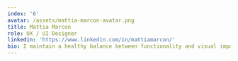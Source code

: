 ```yaml
---
index: '6'
avatar: /assets/mattia-marcon-avatar.png
title: Mattia Marcon
role: UX / UI Designer
linkedin: 'https://www.linkedin.com/in/mattiamarcon/'
bio: I maintain a healthy balance between functionality and visual impact in all of my work.
---
```


